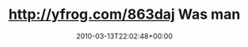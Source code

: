 ---
retweeted: false
source: <a href="http://twitter.com" rel="nofollow">Twitter Web Client</a>
entities:
  hashtags:
  - text: corne
    indices:
    - '77'
    - '83'
  - text: cinepub
    indices:
    - '84'
    - '92'
  - text: straiders
    indices:
    - '93'
    - '103'
  symbols: []
  user_mentions: []
  urls: []
display_text_range:
- '0'
- '103'
favorite_count: '0'
id_str: '10440251559'
truncated: false
retweet_count: '1'
id: '10440251559'
created_at: Sat Mar 13 22:02:48 +0000 2010
favorited: false
full_text: 'http://yfrog.com/863daj Was man so verpassen kann: Obacht, Vogtlandtagcloud:
  #corne #cinepub #straiders'
lang: de
tags:
- corne
- cinepub
- straiders
- pesos:twitter
date: '2010-03-13T22:02:48+00:00'
src: https://twitter.com/bascht/status/10440251559
original_url: https://twitter.com/bascht/status/10440251559
type: twitter_tweet
text: 'http://yfrog.com/863daj Was man so verpassen kann: Obacht, Vogtlandtagcloud:
  #corne #cinepub #straiders'
title: http://yfrog.com/863daj Was man

---